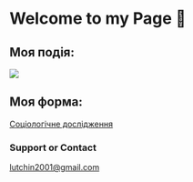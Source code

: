 # Welcome to my Page 🤗
## Моя подія:
<a target="_blank" href="https://calendar.google.com/event?action=TEMPLATE&amp;tmeid=NmRiYmp0NDFiMWtxOGxrZ3JwbWw4c3M4cWsgbHV0Y2hpbjIwMDFAbQ&amp;tmsrc=lutchin2001%40gmail.com"><img border="0" src="https://www.google.com/calendar/images/ext/gc_button1_uk.gif"></a>

## Моя форма:
<a href="https://docs.google.com/forms/d/e/1FAIpQLScpf7Rt7elS-di0qITmlEMQoiS6m_SxCjLvnTLf7dbgcMEVkg/viewform?embedded=true" width="700" height="520" frameborder="0" marginheight="0" marginwidth="0">Соціологічне дослідження</a>

### Support or Contact
lutchin2001@gmail.com
